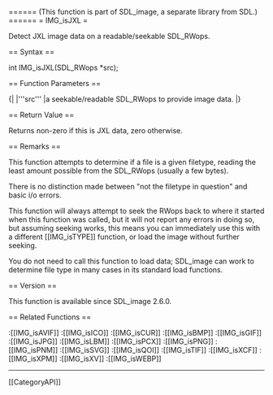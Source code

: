 ====== (This function is part of SDL_image, a separate library from SDL.) ======
= IMG_isJXL =

Detect JXL image data on a readable/seekable SDL_RWops.

== Syntax ==

<syntaxhighlight lang='c'>
int IMG_isJXL(SDL_RWops *src);
</syntaxhighlight>

== Function Parameters ==

{|
|'''src'''
|a seekable/readable SDL_RWops to provide image data.
|}

== Return Value ==

Returns non-zero if this is JXL data, zero otherwise.

== Remarks ==

This function attempts to determine if a file is a given filetype, reading
the least amount possible from the SDL_RWops (usually a few bytes).

There is no distinction made between "not the filetype in question" and
basic i/o errors.

This function will always attempt to seek the RWops back to where it
started when this function was called, but it will not report any errors in
doing so, but assuming seeking works, this means you can immediately use
this with a different [[IMG_isTYPE]] function, or load the image without
further seeking.

You do not need to call this function to load data; SDL_image can work to
determine file type in many cases in its standard load functions.

== Version ==

This function is available since SDL_image 2.6.0.

== Related Functions ==

:[[IMG_isAVIF]]
:[[IMG_isICO]]
:[[IMG_isCUR]]
:[[IMG_isBMP]]
:[[IMG_isGIF]]
:[[IMG_isJPG]]
:[[IMG_isLBM]]
:[[IMG_isPCX]]
:[[IMG_isPNG]]
:[[IMG_isPNM]]
:[[IMG_isSVG]]
:[[IMG_isQOI]]
:[[IMG_isTIF]]
:[[IMG_isXCF]]
:[[IMG_isXPM]]
:[[IMG_isXV]]
:[[IMG_isWEBP]]

----
[[CategoryAPI]]


